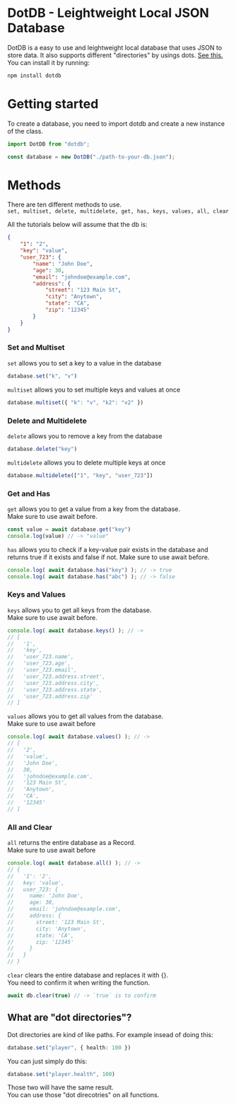 # DotDB - Leightweight Local JSON Database
DotDB is a easy to use and leightweight local database that uses JSON to store data. It also supports different "directories" by usings dots. [See this.](#what-are-dot-directories)  
You can install it by running:

```sh
npm install dotdb
```

# Getting started

To create a database, you need to import dotdb and create a new instance of the class.

```typescript
import DotDB from "dotdb";

const database = new DotDB("./path-to-your-db.json");
```

# Methods

There are ten different methods to use.  
`set, multiset, delete, multidelete, get, has, keys, values, all, clear`  
  
All the tutorials below will assume that the db is:
```json
{
    "1": "2",
    "key": "value",
    "user_723": {
        "name": "John Doe",
        "age": 30,
        "email": "johndoe@example.com",
        "address": {
            "street": "123 Main St",
            "city": "Anytown",
            "state": "CA",
            "zip": "12345"
        }
    }
}
```
  
### Set and Multiset

`set` allows you to set a key to a value in the database
```typescript
database.set("k", "v")
```
`multiset` allows you to set multiple keys and values at once
```typescript
database.multiset({ "k": "v", "k2": "v2" })
```

### Delete and Multidelete
`delete` allows you to remove a key from the database
```typescript
database.delete("key")
```
`multidelete` allows you to delete multiple keys at once
```typescript
database.multidelete(["1", "key", "user_723"])
```

### Get and Has
`get` allows you to get a value from a key from the database.  
Make sure to use await before.
```typescript
const value = await database.get("key")
console.log(value) // -> "value"
```
`has` allows you to check if a key-value pair exists in the database and returns true if it exists and false if not. Make sure to use await before.
```typescript
console.log( await database.has("key") ); // -> true
console.log( await database.has("abc") ); // -> false
```

### Keys and Values
`keys` allows you to get all keys from the database.  
Make sure to use await before.
```typescript
console.log( await database.keys() ); // ->
// [
//   '1',
//   'key',
//   'user_723.name',
//   'user_723.age',
//   'user_723.email',
//   'user_723.address.street',
//   'user_723.address.city',
//   'user_723.address.state',
//   'user_723.address.zip'
// ]
```
`values` allows you to get all values from the database.  
Make sure to use await before
```typescript
console.log( await database.values() ); // ->
// [
//   '2',
//   'value',
//   'John Doe',
//   30,
//   'johndoe@example.com',
//   '123 Main St',
//   'Anytown',
//   'CA',
//   '12345'
// ]
```

### All and Clear
`all` returns the entire database as a Record.  
Make sure to use await before
```typescript
console.log( await database.all() ); // ->
// {
//   '1': '2',
//   key: 'value',
//   user_723: {
//     name: 'John Doe',
//     age: 30,
//     email: 'johndoe@example.com',
//     address: {
//       street: '123 Main St',
//       city: 'Anytown',
//       state: 'CA',
//       zip: '12345'
//     }
//   }
// }
```

`clear` clears the entire database and replaces it with {}.  
You need to confirm it when writing the function.
```typescript
await db.clear(true) // -> `true` is to confirm
```

## What are "dot directories"?
Dot directories are kind of like paths. For example insead of doing this:
```typescript
database.set("player", { health: 100 })
```
You can just simply do this:
```typescript
database.set("player.health", 100)
```
Those two will have the same result.  
You can use those "dot direcotries" on all functions.